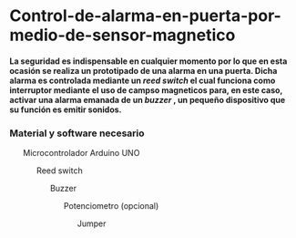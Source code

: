 # Control-de-alarma-en-puerta-por-medio-de-sensor-magnetico
<H4> 
La seguridad es indispensable en cualquier momento por lo que en esta ocasión se realiza un prototipado de una alarma en una puerta. Dicha alarma es controlada mediante un <i> reed switch </i> el cual funciona como interruptor mediante el uso de campso magneticos para, en este caso, activar una alarma emanada de un <i> buzzer </i>, un pequeño dispositivo que su función es emitir sonidos.
</H4>

<H3> Material y software necesario </H3>
  <ol> Microcontrolador Arduino UNO
  <ol> Reed switch
  <ol> Buzzer
  <ol> Potenciometro (opcional)
  <ol> Jumper
